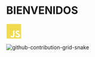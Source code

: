 # BIENVENIDOS
<img align="center" alt="javascript" height="40" width="40" src="https://raw.githubusercontent.com/devicons/devicon/master/icons/javascript/javascript-plain.svg">



![github-contribution-grid-snake](https://user-images.githubusercontent.com/95446275/199621643-09ab86d6-519d-4926-ad71-84316f093dd3.svg)
